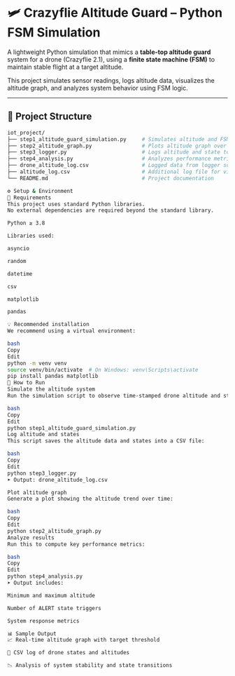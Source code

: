 # 🛩️ Crazyflie Altitude Guard – Python FSM Simulation

A lightweight Python simulation that mimics a **table-top altitude guard** system for a drone (Crazyflie 2.1), using a **finite state machine (FSM)** to maintain stable flight at a target altitude.  

This project simulates sensor readings, logs altitude data, visualizes the altitude graph, and analyzes system behavior using FSM logic.

---

## 📁 Project Structure

```bash
iot_project/
├── step1_altitude_guard_simulation.py     # Simulates altitude and FSM transitions
├── step2_altitude_graph.py                # Plots altitude graph over time
├── step3_logger.py                        # Logs altitude and state to CSV
├── step4_analysis.py                      # Analyzes performance metrics
├── drone_altitude_log.csv                 # Logged data from logger script
├── altitude_log.csv                       # Additional log file for visualization
└── README.md                              # Project documentation

⚙️ Setup & Environment
🔧 Requirements
This project uses standard Python libraries.
No external dependencies are required beyond the standard library.

Python ≥ 3.8

Libraries used:

asyncio

random

datetime

csv

matplotlib

pandas

💡 Recommended installation
We recommend using a virtual environment:

bash
Copy
Edit
python -m venv venv
source venv/bin/activate  # On Windows: venv\Scripts\activate
pip install pandas matplotlib
🚀 How to Run
Simulate the altitude system
Run the simulation script to observe time-stamped drone altitude and state transitions:

bash
Copy
Edit
python step1_altitude_guard_simulation.py
Log altitude and states
This script saves the altitude data and states into a CSV file:

bash
Copy
Edit
python step3_logger.py
➤ Output: drone_altitude_log.csv

Plot altitude graph
Generate a plot showing the altitude trend over time:

bash
Copy
Edit
python step2_altitude_graph.py
Analyze results
Run this to compute key performance metrics:

bash
Copy
Edit
python step4_analysis.py
➤ Output includes:

Minimum and maximum altitude

Number of ALERT state triggers

System response metrics

📊 Sample Output
📈 Real-time altitude graph with target threshold

📁 CSV log of drone states and altitudes

📉 Analysis of system stability and state transitions

